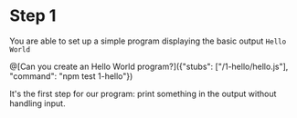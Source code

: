 # Step 1

You are able to set up a simple program displaying the basic output `Hello World`

@[Can you create an Hello World program?]({"stubs": ["/1-hello/hello.js"], "command": "npm test 1-hello"})

It's the first step for our program: print something in the output without handling input.
